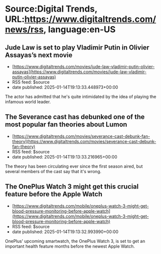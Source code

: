 # Source:Digital Trends, URL:https://www.digitaltrends.com/news/rss, language:en-US

## Jude Law is set to play Vladimir Putin in Olivier Assayas’s next movie
 - [https://www.digitaltrends.com/movies/jude-law-vladimir-putin-olivier-assayas](https://www.digitaltrends.com/movies/jude-law-vladimir-putin-olivier-assayas)
 - RSS feed: $source
 - date published: 2025-01-14T19:13:33.448973+00:00

The actor has admitted that he's quite intimidated by the idea of playing the infamous world leader.

## The Severance cast has debunked one of the most popular fan theories about Lumon
 - [https://www.digitaltrends.com/movies/severance-cast-debunk-fan-theory](https://www.digitaltrends.com/movies/severance-cast-debunk-fan-theory)
 - RSS feed: $source
 - date published: 2025-01-14T19:13:33.216965+00:00

The theory has been circulating ever since the first season aired, but several members of the cast say that it's wrong.

## The OnePlus Watch 3 might get this crucial feature before the Apple Watch
 - [https://www.digitaltrends.com/mobile/oneplus-watch-3-might-get-blood-pressure-monitoring-before-apple-watch](https://www.digitaltrends.com/mobile/oneplus-watch-3-might-get-blood-pressure-monitoring-before-apple-watch)
 - RSS feed: $source
 - date published: 2025-01-14T19:13:32.993990+00:00

OnePlus' upcoming smartwatch, the OnePlus Watch 3, is set to get an important health feature months before the newest Apple Watch.

